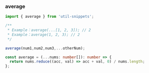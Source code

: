 ### average

<template>
    <b>Use</b>
</template>

```ts
import { average } from 'util-snippets';

/**
 * Example：average(...[1, 2, 3]); // 2
 * Example：average(1, 2, 3); // 2
 */

average(num1,num2,num3,...otherNum);
```

<template>
    <b>Code</b>
</template>

```ts
const average = (...nums: number[]): number => {
  return nums.reduce((acc, val) => acc + val, 0) / nums.length;
};
```


<style>
    b {
        color: #3eaf7c;
    }
</style>

